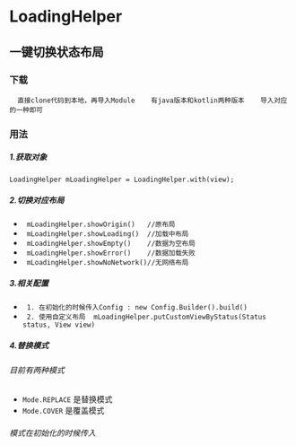 # LoadingHelper


## 一键切换状态布局

### 下载

`   直接clone代码到本地，再导入Module
    有java版本和kotlin两种版本
    导入对应的一种即可
` 

### 用法

##### 1.获取对象  
`
  LoadingHelper mLoadingHelper = LoadingHelper.with(view);
`
##### 2.切换对应布局

 - ` mLoadingHelper.showOrigin()   //原布局 `
 - ` mLoadingHelper.showLoading()  //加载中布局 `
 - ` mLoadingHelper.showEmpty()    //数据为空布局 `
 - ` mLoadingHelper.showError()    //数据加载失败 `
 - ` mLoadingHelper.showNoNetwork()//无网络布局 `

##### 3.相关配置

 - ` 1. 在初始化的时候传入Config : new Config.Builder().build()`
 - ` 2. 使用自定义布局  mLoadingHelper.putCustomViewByStatus(Status status, View view)`

##### 4.替换模式

 ###### 目前有两种模式
 
 - `Mode.REPLACE` 是替换模式
 - `Mode.COVER` 是覆盖模式
 
 ###### 模式在初始化的时候传入
